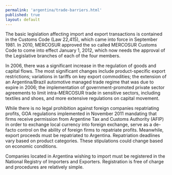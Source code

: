 ```yaml
---
permalink: 'argentina/trade-barriers.html'
published: true
layout: default
---
```

The basic legislation affecting import and export transactions is contained in the Customs Code (Law 22,415), which came into force in September 1981. In 2010, MERCOSUR approved the so called MERCOSUR Customs Code to come into effect January 1, 2012, which now needs the approval of the Legislative branches of each of the four members.
 
In 2006, there was a significant increase in the regulation of goods and capital flows. The most significant changes include product-specific export restrictions; variations in tariffs on key export commodities; the extension of an Argentina/Brazil automotive managed trade regime that was due to expire in 2006; the implementation of government-promoted private sector agreements to limit intra-MERCOSUR trade in sensitive sectors, including textiles and shoes, and more extensive regulations on capital movement.

While there is no legal prohibition against foreign companies repatriating profits, GOA regulations implemented in November 2011 mandating that firms receive permission from Argentine Tax and Customs Authority (AFIP) in order to exchange local currency into foreign exchange, serve as a de-facto control on the ability of foreign firms to repatriate profits. Meanwhile, export proceeds must be repatriated to Argentina. Repatriation deadlines vary based on product categories. These stipulations could change based on economic conditions.

Companies located in Argentina wishing to import must be registered in the National Registry of Importers and Exporters. Registration is free of charge and procedures are relatively simple.
